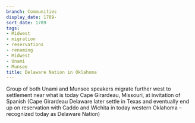 ```yaml
---
branch: Communities
display_date: 1789-
sort_date: 1789
tags:
- Midwest
- migration
- reservations
- renaming
- Midwest
- Unami
- Munsee
title: Delaware Nation in Oklahoma
---
```


Group of both Unami and Munsee speakers migrate further west to settlement near what is today Cape Girardeau, Missouri, at invitation of Spanish (Cape Girardeau Delaware later settle in Texas and eventually end up on reservation with Caddo and Wichita in today western Oklahoma – recognized today as Delaware Nation)